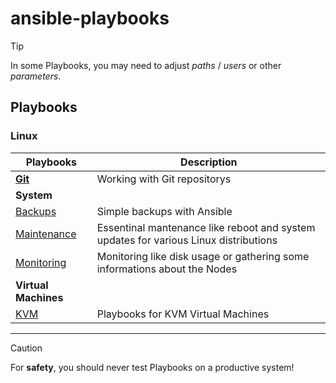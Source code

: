 # ansible-playbooks

> [!TIP]
> In some Playbooks, you may need to adjust *paths* / *users* or other *parameters*.
## Playbooks
### Linux
| Playbooks | Description |
| --- | --- |
| **[Git](https://github.com/mrtoadie/ansible-playbooks/tree/main/git)** | Working with Git repositorys |
| **System** | | 
| [Backups](https://github.com/mrtoadie/ansible-playbooks/tree/main/system/backups) | Simple backups with Ansible |
| [Maintenance](https://github.com/mrtoadie/ansible-playbooks/tree/main/system/maintenance) | Essentinal mantenance like reboot and system updates for various Linux distributions |
| [Monitoring](https://github.com/mrtoadie/ansible-playbooks/tree/main/system/monitoring) | Monitoring like disk usage or gathering some informations about the Nodes |
| **Virtual Machines** | |
| [KVM](https://github.com/mrtoadie/ansible-playbooks/tree/main/virtual-machines/kvm) | Playbooks for KVM Virtual Machines |
---

> [!CAUTION]
> For **safety**, you should never test Playbooks on a productive system!
